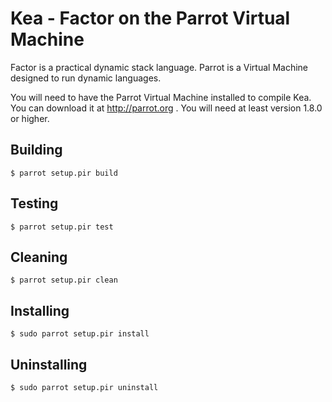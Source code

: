 # Kea - Factor on the Parrot Virtual Machine

Factor is a practical dynamic stack language. Parrot is a Virtual Machine
designed to run dynamic languages.

You will need to have the Parrot Virtual Machine installed to compile Kea. You
can download it at http://parrot.org . You will need at least version 1.8.0 or
higher.

## Building

    $ parrot setup.pir build

## Testing

    $ parrot setup.pir test

## Cleaning

    $ parrot setup.pir clean

## Installing
    $ sudo parrot setup.pir install

## Uninstalling

    $ sudo parrot setup.pir uninstall


